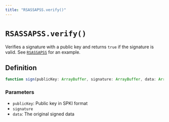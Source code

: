 ```yaml
---
title: "RSASSAPSS.verify()"
---
```


# `RSASSAPSS.verify()`

Verifies a signature with a public key and returns `true` if the signature is valid. See [`RSASSAPSS`](/reference/crypto/RSASSAPSS) for an example.

## Definition

```ts
function sign(publicKey: ArrayBuffer, signature: ArrayBuffer, data: ArrayBuffer): Promise<boolean>;
```

### Parameters

- `publicKey`: Public key in SPKI format
- `signature`
- `data`: The original signed data
